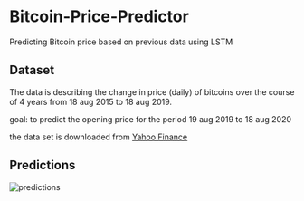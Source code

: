 # Bitcoin-Price-Predictor
​Predicting Bitcoin price based on previous data using LSTM

## Dataset

The data is describing the change in price (daily) of bitcoins over the course of 4 years from 18 aug 2015 to 18 aug 2019. 

goal: to predict the opening price for the period 19 aug 2019 to 18 aug 2020
<!-- Link -->
the data set is downloaded from [Yahoo Finance](https://finance.yahoo.com/quote/BTC-USD?p=BTC-USD&.tsrc=fin-srch)

## Predictions
<!-- Image -->
![predictions](https://user-images.githubusercontent.com/57441828/90457620-54f5d980-e0fc-11ea-8529-c53ea7ca7fd2.png)

